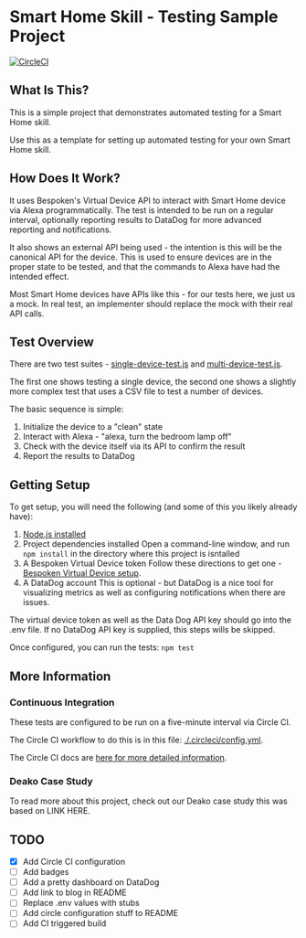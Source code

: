 # Smart Home Skill - Testing Sample Project
[![CircleCI](https://circleci.com/gh/bespoken-samples/smart-home-skill-testing.svg?style=svg)](https://circleci.com/gh/bespoken-samples/smart-home-skill-testing)
## What Is This?
This is a simple project that demonstrates automated testing for a Smart Home skill.

Use this as a template for setting up automated testing for your own Smart Home skill.

## How Does It Work?
It uses Bespoken's Virtual Device API to interact with Smart Home device via Alexa programmatically. The test is intended to be run on a regular interval, optionally reporting results to DataDog for more advanced reporting and notifications.

It also shows an external API being used - the intention is this will be the canonical API for the device. This is used to ensure devices are in the proper state to be tested, and that the commands to Alexa have had the intended effect.

Most Smart Home devices have APIs like this - for our tests here, we just us a mock. In real test, an implementer should replace the mock with their real API calls.

## Test Overview
There are two test suites - [single-device-test.js](single-device-test.js) and [multi-device-test.js](single-device-test.js).

The first one shows testing a single device, the second one shows a slightly more complex test that uses a CSV file to test a number of devices.

The basic sequence is simple:
1) Initialize the device to a "clean" state
2) Interact with Alexa - "alexa, turn the bedroom lamp off"
3) Check with the device itself via its API to confirm the result
4) Report the results to DataDog 

## Getting Setup
To get setup, you will need the following (and some of this you likely already have):
1) [Node.js installed](https://nodejs.org/en/download/)
2) Project dependencies installed
Open a command-line window, and run `npm install` in the directory where this project is isntalled
3) A Bespoken Virtual Device token
Follow these directions to get one - [Bespoken Virtual Device setup](https://read.bespoken.io/end-to-end/setup). 
4) A DataDog account
This is optional - but DataDog is a nice tool for visualizing metrics as well as configuring notifications when there are issues.

The virtual device token as well as the Data Dog API key should go into the .env file. If no DataDog API key is supplied, this steps wills be skipped.

Once configured, you can run the tests:
`npm test`

## More Information
### Continuous Integration
These tests are configured to be run on a five-minute interval via Circle CI.

The Circle CI workflow to do this is in this file: [./.circleci/config.yml](.circleci/config.yml).

The Circle CI docs are [here for more detailed information](https://circleci.com/docs/).

### Deako Case Study
To read more about this project, check out our Deako case study this was based on LINK HERE.

## TODO
- [X] Add Circle CI configuration
- [ ] Add badges
- [ ] Add a pretty dashboard on DataDog
- [ ] Add link to blog in README
- [ ] Replace .env values with stubs
- [ ] Add circle configuration stuff to README
- [ ] Add CI triggered build